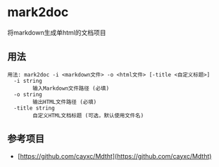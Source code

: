 # mark2doc

将markdown生成单html的文档项目

## 用法

```shell
用法: mark2doc -i <markdown文件> -o <html文件> [-title <自定义标题>]
  -i string
        输入Markdown文件路径 (必填)
  -o string
        输出HTML文件路径 (必填)
  -title string
        自定义HTML文档标题 (可选，默认使用文件名)
```

## 参考项目

* [https://github.com/cayxc/Mdtht](https://github.com/cayxc/Mdtht)